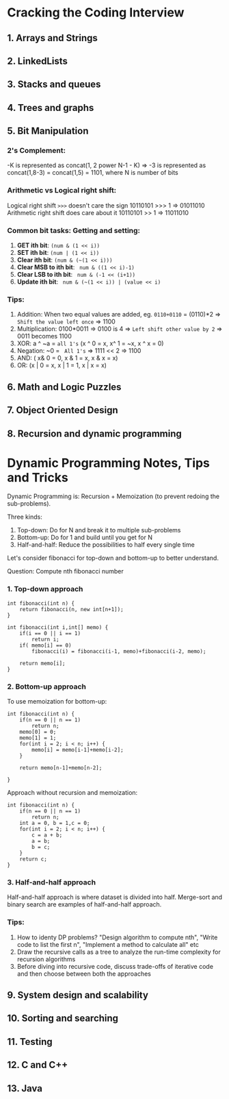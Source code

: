 # Cracking the Coding Interview

## 1. Arrays and Strings

## 2. LinkedLists

## 3. Stacks and queues

## 4. Trees and graphs

## 5. Bit Manipulation

### 2's Complement:
-K is represented as concat(1, 2 power N-1 - K) => -3 is represented as concat(1,8-3) = concat(1,5) = 1101, where N is number of bits

### Arithmetic vs Logical right shift:
Logical right shift ```>>>``` doesn't care the sign 10110101 >>> 1 => 01011010
Arithmetic right shift does care about it 10110101 >> 1 => 11011010

### Common bit tasks: Getting and setting:
1. **GET ith bit**: ``` (num & (1 << i)) ```
2. **SET ith bit**: ``` (num | (1 << i)) ```
3. **Clear ith bit**: ```(num & (~(1 << i))) ```
4. **Clear MSB to ith bit**:  ``` num & ((1 << i)-1)```
5. **Clear LSB to ith bit**: ``` num & (-1 << (i+1))```
6. **Update ith bit**: ``` num & (~(1 << i)) | (value << i)```

### Tips: 
1. Addition: When two equal values are added, eg. ```0110+0110``` = (0110)*2 => ```Shift the value left once``` => 1100 
2. Multiplication: 0100*0011 => 0100 is 4 => ```Left shift other value by 2``` => 0011 becomes 1100 
3. XOR: a ^ ~a = ```all 1's``` (x ^ 0 = x, x^ 1 = ~x, x ^ x = 0)
4. Negation: ~0 = ``` All 1's``` => 1111 << 2 => 1100
5. AND: ( x& 0 = 0, x & 1 = x, x & x = x)
6. OR: (x | 0 = x, x | 1 = 1, x | x = x)

## 6. Math and Logic Puzzles

## 7. Object Oriented Design

## 8. Recursion and dynamic programming
# Dynamic Programming Notes, Tips and Tricks
Dynamic Programming is: Recursion + Memoization (to prevent redoing the sub-problems).

Three kinds:
1. Top-down: Do for N and break it to multiple sub-problems
2. Bottom-up: Do for 1 and build until you get for N
3. Half-and-half: Reduce the possibilities to half every single time

Let's consider fibonacci for top-down and bottom-up to better understand.

Question: Compute nth fibonacci number
### 1. Top-down approach
```
int fibonacci(int n) {
	return fibonacci(n, new int[n+1]);
}

int fibonacci(int i,int[] memo) {
	if(i == 0 || i == 1) 
		return i;
	if( memo[i] == 0)
		fibonacci(i) = fibonacci(i-1, memo)+fibonacci(i-2, memo);

	return memo[i];
}
```

### 2. Bottom-up approach
To use memoization for bottom-up:

```
int fibonacci(int n) {
	if(n == 0 || n == 1)
		return n;
	memo[0] = 0;
	memo[1] = 1;
	for(int i = 2; i < n; i++) {
		memo[i] = memo[i-1]+memo[i-2];
	}

	return memo[n-1]+memo[n-2];

}

```
Approach without recursion and memoization:

```
int fibonacci(int n) {
	if(n == 0 || n == 1)
		return n;
	int a = 0, b = 1,c = 0;
	for(int i = 2; i < n; i++) {
		c = a + b;
		a = b;
		b = c;
	}
	return c;
}
```
### 3. Half-and-half approach
Half-and-half approach is where dataset is divided into half. Merge-sort and binary search are examples of half-and-half approach.
### Tips:
1. How to identy DP problems? "Design algorithm to compute nth", "Write code to list the first n", "Implement a method to calculate all" etc
2. Draw the recursive calls as a tree to analyze the run-time complexity for recursion algorithms
3. Before diving into recursive code, discuss trade-offs of iterative code and then choose between both the approaches


## 9. System design and scalability

## 10. Sorting and searching

## 11. Testing

## 12. C and C++

## 13. Java